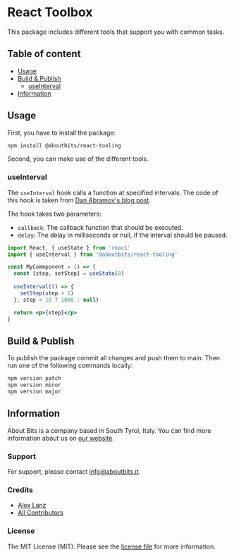 React Toolbox
=============

This package includes different tools that support you with common tasks.

## Table of content

- [Usage](#usage)
- [Build & Publish](#build--publish)
  - [useInterval](#useinterval)
- [Information](#information)

## Usage

First, you have to install the package:

```bash
npm install @aboutbits/react-tooling
```

Second, you can make use of the different tools.

### useInterval

The `useInterval` hook calls a function at specified intervals. The code of this hook is taken from [Dan Abramov's blog post](https://overreacted.io/making-setinterval-declarative-with-react-hooks/).

The hook takes two parameters:

- `callback`: The callback function that should be executed.
- `delay`: The delay in milliseconds or null, if the interval should be paused.

```jsx
import React, { useState } from 'react'
import { useInterval } from '@aboutbits/react-tooling'

const MyCommponent = () => {
  const [step, setStep] = useState(0)
  
  useInterval(() => {
    setStep(step + 1)
  }, step < 10 ? 1000 : null)

  return <p>{step}</p>
}
``` 

## Build & Publish

To publish the package commit all changes and push them to main. Then run one of the following commands locally:

```bash
npm version patch
npm version minor
npm version major
```

## Information

About Bits is a company based in South Tyrol, Italy. You can find more information about us on [our website](https://aboutbits.it).

### Support

For support, please contact [info@aboutbits.it](mailto:info@aboutbits.it).

### Credits

- [Alex Lanz](https://github.com/alexlanz)
- [All Contributors](../../contributors)

### License

The MIT License (MIT). Please see the [license file](license.md) for more information.
